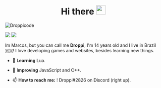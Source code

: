 <h1 align="center">Hi there <img src="https://raw.githubusercontent.com/kaueMarques/kaueMarques/master/hi.gif" width="30px"></h1>

<p align="left"> <img src="https://komarev.com/ghpvc/?username=droppicode" alt="Droppicode" /> </p>
<a href="https://discord.com/users/714960683967447050"><img src="https://img.shields.io/static/v1?label=Discord&message=Droppi&color=4402dd&style=flat&logo=discord"></a>
<a href="https://replit.com/@MSMMD"><img src="https://img.shields.io/static/v1?label=Replit&message=!Droppi&color=blue&style=flat"></a>

Im Marcos, but you can call me **Droppi**, I'm 14 years old and I live in Brazil 🇧🇷! I love developing games and websites, besides learning new things.

- 🌱 **Learning** Lua.

- 💪 **Improving** JavaScript and C++.

- 📫 **How to reach me:** ! Droppi#2826 on Discord (right up).
<p align=center>
  <img src="https://github-readme-stats.vercel.app/api?username=droppicode&show_icons=true&hide_border=true&count_private=true&include_all_commits=true&theme=radical" alt=""/> 
  <img src="https://github-readme-stats.vercel.app/api/wakatime?username=Droppicode&layout=compact&theme=radical&hide_border=true&v=2" alt=""/>
</p>
